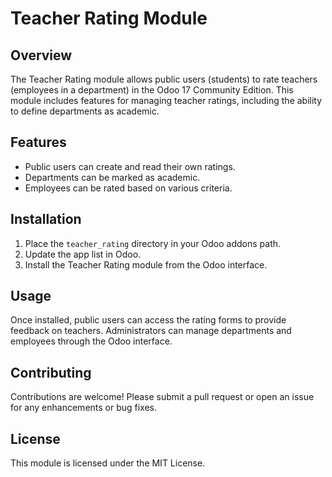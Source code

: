 # Teacher Rating Module

## Overview
The Teacher Rating module allows public users (students) to rate teachers (employees in a department) in the Odoo 17 Community Edition. This module includes features for managing teacher ratings, including the ability to define departments as academic.

## Features
- Public users can create and read their own ratings.
- Departments can be marked as academic.
- Employees can be rated based on various criteria.

## Installation
1. Place the `teacher_rating` directory in your Odoo addons path.
2. Update the app list in Odoo.
3. Install the Teacher Rating module from the Odoo interface.

## Usage
Once installed, public users can access the rating forms to provide feedback on teachers. Administrators can manage departments and employees through the Odoo interface.

## Contributing
Contributions are welcome! Please submit a pull request or open an issue for any enhancements or bug fixes.

## License
This module is licensed under the MIT License.